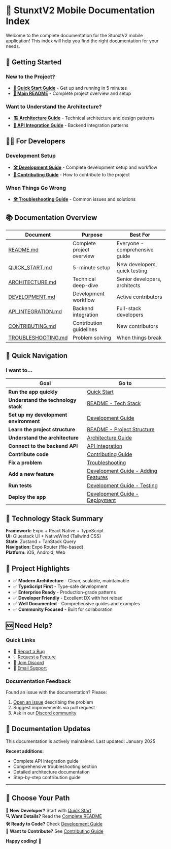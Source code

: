 # 📱 StunxtV2 Mobile Documentation Index

Welcome to the complete documentation for the StunxtV2 mobile application! This index will help you find the right documentation for your needs.

## 🚀 Getting Started

### **New to the Project?**
- **[🚀 Quick Start Guide](./QUICK_START.md)** - Get up and running in 5 minutes
- **[📖 Main README](./README.md)** - Complete project overview and setup

### **Want to Understand the Architecture?**
- **[🏗️ Architecture Guide](./ARCHITECTURE.md)** - Technical architecture and design patterns
- **[🔌 API Integration Guide](./API_INTEGRATION.md)** - Backend integration patterns

## 👨‍💻 For Developers

### **Development Setup**
- **[🛠️ Development Guide](./DEVELOPMENT.md)** - Complete development setup and workflow
- **[🤝 Contributing Guide](./CONTRIBUTING.md)** - How to contribute to the project

### **When Things Go Wrong**
- **[🛠️ Troubleshooting Guide](./TROUBLESHOOTING.md)** - Common issues and solutions

## 📚 Documentation Overview

| Document | Purpose | Best For |
|----------|---------|----------|
| [README.md](./README.md) | Complete project overview | Everyone - comprehensive guide |
| [QUICK_START.md](./QUICK_START.md) | 5-minute setup | New developers, quick testing |
| [ARCHITECTURE.md](./ARCHITECTURE.md) | Technical deep-dive | Senior developers, architects |
| [DEVELOPMENT.md](./DEVELOPMENT.md) | Development workflow | Active contributors |
| [API_INTEGRATION.md](./API_INTEGRATION.md) | Backend integration | Full-stack developers |
| [CONTRIBUTING.md](./CONTRIBUTING.md) | Contribution guidelines | New contributors |
| [TROUBLESHOOTING.md](./TROUBLESHOOTING.md) | Problem solving | When things break |

## 🎯 Quick Navigation

### **I want to...**

| Goal | Go to |
|------|-------|
| **Run the app quickly** | [Quick Start](./QUICK_START.md) |
| **Understand the technology stack** | [README - Tech Stack](./README.md#-technology-stack) |
| **Set up my development environment** | [Development Guide](./DEVELOPMENT.md#-development-environment-setup) |
| **Learn the project structure** | [README - Project Structure](./README.md#-project-structure) |
| **Understand the architecture** | [Architecture Guide](./ARCHITECTURE.md) |
| **Connect to the backend API** | [API Integration](./API_INTEGRATION.md) |
| **Contribute code** | [Contributing Guide](./CONTRIBUTING.md) |
| **Fix a problem** | [Troubleshooting](./TROUBLESHOOTING.md) |
| **Add a new feature** | [Development Guide - Adding Features](./DEVELOPMENT.md#adding-new-screens) |
| **Run tests** | [Development Guide - Testing](./DEVELOPMENT.md#-testing) |
| **Deploy the app** | [Development Guide - Deployment](./DEVELOPMENT.md#-building--deployment) |

## 🔧 Technology Stack Summary

**Framework:** Expo + React Native + TypeScript  
**UI:** Gluestack UI + NativeWind (Tailwind CSS)  
**State:** Zustand + TanStack Query  
**Navigation:** Expo Router (file-based)  
**Platform:** iOS, Android, Web  

## 📱 Project Highlights

- ✅ **Modern Architecture** - Clean, scalable, maintainable
- ✅ **TypeScript First** - Type-safe development
- ✅ **Enterprise Ready** - Production-grade patterns
- ✅ **Developer Friendly** - Excellent DX with hot reload
- ✅ **Well Documented** - Comprehensive guides and examples
- ✅ **Community Focused** - Built for collaboration

## 🆘 Need Help?

### **Quick Links**
- 🐛 [Report a Bug](https://github.com/MrX1068/stunxtV2/issues/new?template=bug_report.md)
- 💡 [Request a Feature](https://github.com/MrX1068/stunxtV2/issues/new?template=feature_request.md)
- 💬 [Join Discord](https://discord.gg/stunxtv2)
- 📧 [Email Support](mailto:support@stunxtv2.com)

### **Documentation Feedback**
Found an issue with the documentation? Please:
1. [Open an issue](https://github.com/MrX1068/stunxtV2/issues) describing the problem
2. Suggest improvements via pull request
3. Ask in our [Discord community](https://discord.gg/stunxtv2)

## 🔄 Documentation Updates

This documentation is actively maintained. Last updated: January 2025

**Recent additions:**
- Complete API integration guide
- Comprehensive troubleshooting section
- Detailed architecture documentation
- Step-by-step contribution guide

---

## 🎯 Choose Your Path

**👋 New Developer?** Start with [Quick Start](./QUICK_START.md)  
**🔍 Want Details?** Read the [Complete README](./README.md)  
**🛠️ Ready to Code?** Check [Development Guide](./DEVELOPMENT.md)  
**🤝 Want to Contribute?** See [Contributing Guide](./CONTRIBUTING.md)  

**Happy coding! 🚀**